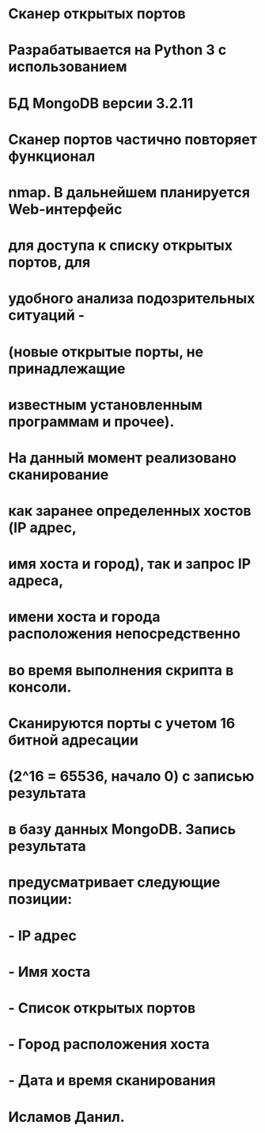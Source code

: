 # Сканер открытых портов
# Разрабатывается на Python 3 с использованием
# БД MongoDB версии 3.2.11
#
# Сканер портов частично повторяет функционал
# nmap. В дальнейшем планируется Web-интерфейс
# для доступа к списку открытых портов, для
# удобного анализа подозрительных ситуаций -
# (новые открытые порты, не принадлежащие 
# известным установленным программам и прочее).
#
# На данный момент реализовано сканирование
# как заранее определенных хостов (IP адрес, 
# имя хоста и город), так и запрос IP адреса,
# имени хоста и города расположения непосредственно
# во время выполнения скрипта в консоли. 
#
# Сканируются порты с учетом 16 битной адресации 
# (2^16 = 65536, начало 0) с записью результата 
# в базу данных MongoDB. Запись результата 
# предусматривает следующие позиции:
# 		- IP адрес
#		- Имя хоста
#		- Список открытых портов
#		- Город расположения хоста
#		- Дата и время сканирования
#
#
#
#	Исламов Данил.
#
